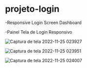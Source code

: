 # projeto-login

-Responsive Login Screen Dashboard

-Painel Tela de Login Responsivo
 
![Captura de tela 2022-11-25 023927](https://user-images.githubusercontent.com/100050645/203908813-d1d0b4b4-e9c8-452f-882a-77895eabe3c9.jpg)

![Captura de tela 2022-11-25 023951](https://user-images.githubusercontent.com/100050645/203908819-7f533ad5-5b97-4660-935b-5cf94a74c962.jpg)

![Captura de tela 2022-11-25 024007](https://user-images.githubusercontent.com/100050645/203908825-9a3d41d0-4320-49dd-b6f5-c9fe12f62525.jpg)
